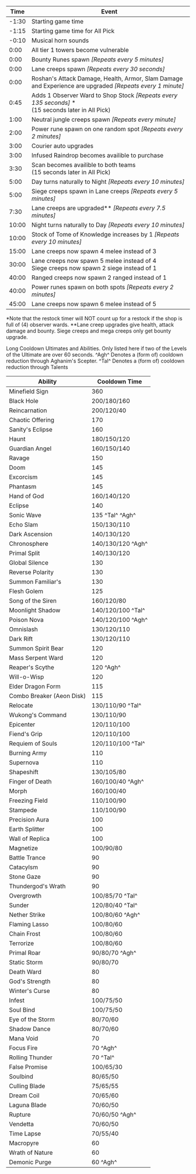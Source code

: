 |Time|Event|
|--|--|
|-1:30|Starting game time  |
|-1:15|Starting game time for All Pick  |
|-0:10|Musical horn sounds|
|0:00|All tier 1 towers become vulnerable|
|0:00|Bounty Runes spawn *[Repeats every 5 minutes]*|
|0:00|Lane creeps spawn *[Repeats every 30 seconds]*|
|0:00|Roshan's Attack Damage, Health, Armor, Slam Damage and Experience are upgraded *[Repeats every 1 minute]*|
|0:45|Adds 1 Observer Ward to Shop Stock *[Repeats every 135 seconds]* * <br>(15 seconds later in All Pick)|
|1:00|Neutral jungle creeps spawn *[Repeats every minute]*|
|2:00|Power rune spawn on one random spot *[Repeats every 2 minutes]*|
|3:00|Courier auto upgrades|
|3:00|Infused Raindrop becomes availible to purchase
|3:30|Scan becomes availible to both teams<br>(15 seconds later in All Pick)|
|5:00|Day turns naturally to Night *[Repeats every 10 minutes]*|
|5:00|Siege creeps spawn in Lane creeps *[Repeats every 5 minutes]*|
|7:30|Lane creeps are upgraded** *[Repeats every 7.5 minutes]*
|10:00|Night turns naturally to Day *[Repeats every 10 minutes]*|
|10:00|Stock of Tome of Knowledge increases by 1 *[Repeats every 10 minutes]*
|15:00|Lane creeps now spawn 4 melee instead of 3|
|30:00|Lane creeps now spawn 5 melee instead of 4<br>Siege creeps now spawn 2 siege instead of 1
|40:00|Ranged creeps now spawn 2 ranged instead of 1|
|40:00|Power runes spawn on both spots *[Repeats every 2 minutes]*
|45:00|Lane creeps now spawn 6 melee instead of 5|

*Note that the restock timer will NOT count up for a restock if the shop is full of (4) observer wards.
**Lane creep upgrades give health, attack damage and bounty. Siege creeps and mega creeps only get bounty upgrade.

Long Cooldown Ultimates and Abilities. Only listed here if two of the Levels of the Ultimate are over 60 seconds. ^Agh^ Denotes a (form of) cooldown reduction through Aghanim's Scepter. ^Tal^ Denotes a (form of) cooldown reduction through Talents

|Ability|Cooldown Time|
|--|--|
|Minefield Sign|360|
|Black Hole|200/180/160|
|Reincarnation|200/120/40|
|Chaotic Offering|170|
|Sanity's Eclipse|160|
|Haunt|180/150/120|
|Guardian Angel|160/150/140|
|Ravage|150|
|Doom|145|
|Excorcism|145|
|Phantasm|145|
|Hand of God|160/140/120|
|Eclipse|140|
|Sonic Wave|135 ^Tal^ ^Agh^|
|Echo Slam|150/130/110|
|Dark Ascension|140/130/120|
|Chronosphere|140/130/120 ^Agh^|
|Primal Split|140/130/120|
|Global Silence|130|
|Reverse Polarity|130|
|Summon Familiar's|130|
|Flesh Golem|125|
|Song of the Siren|160/120/80|
|Moonlight Shadow|140/120/100 ^Tal^|
|Poison Nova|140/120/100 ^Agh^|
|Omnislash|130/120/110|
|Dark Rift|130/120/110|
|Summon Spirit Bear|120|
|Mass Serpent Ward|120|
|Reaper's Scythe|120 ^Agh^|
|Will-o-Wisp|120|
|Elder Dragon Form|115|
|Combo Breaker (Aeon Disk)|115|
|Relocate|130/110/90 ^Tal^|
|Wukong's Command|130/110/90|
|Epicenter|120/110/100|
|Fiend's Grip|120/110/100|
|Requiem of Souls|120/110/100 ^Tal^|
|Burning Army|110|
|Supernova|110|
|Shapeshift|130/105/80|
|Finger of Death|160/100/40 ^Agh^|
|Morph|160/100/40|
|Freezing Field|110/100/90|
|Stampede|110/100/90|
|Precision Aura|100|
|Earth Splitter|100|
|Wall of Replica|100|
|Magnetize|100/90/80|
|Battle Trance|90|
|Catacylsm|90|
|Stone Gaze|90|
|Thundergod's Wrath|90|
|Overgrowth|100/85/70 ^Tal^|
|Sunder|120/80/40 ^Tal^|
|Nether Strike|100/80/60 ^Agh^|
|Flaming Lasso|100/80/60|
|Chain Frost|100/80/60|
|Terrorize|100/80/60|
|Primal Roar|90/80/70 ^Agh^|
|Static Storm|90/80/70|
|Death Ward|80|
|God's Strength|80|
|Winter's Curse|80|
|Infest|100/75/50|
|Soul Bind|100/75/50|
|Eye of the Storm|80/70/60|
|Shadow Dance|80/70/60|
|Mana Void|70|
|Focus Fire|70 ^Agh^|
|Rolling Thunder|70 ^Tal^|
|False Promise|100/65/30|
|Soulbind|80/65/50|
|Culling Blade|75/65/55|
|Dream Coil|70/65/60|
|Laguna Blade|70/60/50|
|Rupture|70/60/50 ^Agh^|
|Vendetta|70/60/50|
|Time Lapse|70/55/40|
|Macropyre|60|
|Wrath of Nature|60|
|Demonic Purge|60 ^Agh^|
